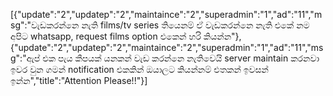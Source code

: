 [{"update":"2","updatep":"2","maintaince":"2","superadmin":"1","ad":"11","msg":"වැඩකරන්නෙ නැති films/tv series තියෙනම් ඒ වැඩකරන්නෙ නැති එකේ නම අපිට whatsapp, request films option එකෙන් හරි කියන්න"},{"update":"2","updatep":"2","maintaince":"2","superadmin":"1","ad":"11","msg":"ඇප් එක පැය කීපයක් යනකන් වැඩ කරන්නෙ නැතිවෙයි server maintain කරනවා ඉවර වුන ගමන් notification එකකින් ඔයාලට කියන්නම් එතකන් ඉවසන් ඉන්න","title":"Attention Please!!"}]
